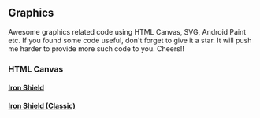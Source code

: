 <h2>Graphics</h2>
Awesome graphics related code using HTML Canvas, SVG, Android Paint etc. If you found some code useful, don't forget to give it a star. It will push me harder to provide more such code to you. Cheers!!
<h3>HTML Canvas</h3>
<h4><a href="https://github.com/priyanshukdc/CodeBase/blob/d45dc9f77582db28245bd37910d077318a9ec5ad/Graphics/HTML_CANVAS/IronShield/ironShield.html">Iron Shield</a></h4>

<h4><a href="https://github.com/priyanshukdc/CodeBase/blob/d45dc9f77582db28245bd37910d077318a9ec5ad/Graphics/HTML_CANVAS/IronShieldClassic/ironShieldClassic.html">Iron Shield (Classic)</a></h4>
